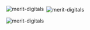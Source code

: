 <p><img align="left" src="https://github-readme-stats.vercel.app/api/top-langs?username=merit-digitals&show_icons=true&theme=dark&locale=en&layout=compact" alt="merit-digitals" /></p>

<p>&nbsp;<img align="center" src="https://github-readme-stats.vercel.app/api?username=merit-digitals&show_icons=true&theme=dark&locale=en" alt="merit-digitals" /></p>

<p><img align="center" src="https://github-readme-streak-stats.herokuapp.com/?user=merit-digitals&theme=dark" alt="merit-digitals" /></p>
